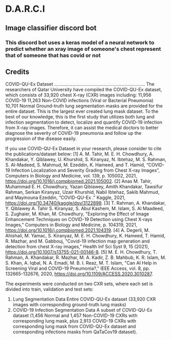 # D.A.R.C.I
## Image classifier discord bot

### This discord bot uses a keras model of  a neural network to predict whether an xray image of someone's chest represent that of someone that has covid or not


## Credits

COVID-QU-Ex Dataset
......................................................................
The researchers of Qatar University have compiled the COVID-QU-Ex dataset, which consists of 33,920 chest X-ray (CXR) images including:
11,956 COVID-19
11,263 Non-COVID infections (Viral or Bacterial Pneumonia)
10,701 Normal
Ground-truth lung segmentation masks are provided for the entire dataset. This is the largest ever created lung mask dataset.
To the best of our knowledge, this is the first study that utilizes both lung and infection segmentation to detect, localize and quantify COVID-19 infection from X-ray images. Therefore, it can assist the medical doctors to better diagnose the severity of COVID-19 pneumonia and follow up the progression of the disease easily.

If you use COVID-QU-Ex Dataset in your research, please consider to cite the publications/dataset below:
[1] A. M. Tahir, M. E. H. Chowdhury, A. Khandakar, Y. Qiblawey, U. Khurshid, S. Kiranyaz, N. Ibtehaz, M. S. Rahman, S. Al-Madeed, S. Mahmud, M. Ezeddin, K. Hameed, and T. Hamid, “COVID-19 Infection Localization and Severity Grading from Chest X-ray Images”, Computers in Biology and Medicine, vol. 139, p. 105002, 2021, https://doi.org/10.1016/j.compbiomed.2021.105002.
[2] Anas M. Tahir, Muhammad E. H. Chowdhury, Yazan Qiblawey, Amith Khandakar, Tawsifur Rahman, Serkan Kiranyaz, Uzair Khurshid, Nabil Ibtehaz, Sakib Mahmud, and Maymouna Ezeddin, “COVID-QU-Ex .” Kaggle, 2021, https://doi.org/10.34740/kaggle/dsv/3122898.
[3] T. Rahman, A. Khandakar, Y. Qiblawey A. Tahir S. Kiranyaz, S. Abul Kashem, M. Islam, S. Al Maadeed, S. Zughaier, M. Khan, M. Chowdhury, "Exploring the Effect of Image Enhancement Techniques on COVID-19 Detection using Chest X-rays Images," Computers in Biology and Medicine, p. 104319, 2021, https://doi.org/10.1016/j.compbiomed.2021.104319.
[4] A. Degerli, M. Ahishali, M. Yamac, S. Kiranyaz, M. E. H. Chowdhury, K. Hameed, T. Hamid, R. Mazhar, and M. Gabbouj, "Covid-19 infection map generation and detection from chest X-ray images," Health Inf Sci Syst 9, 15 (2021), https://doi.org/10.1007/s13755-021-00146-8.
[5] M. E. H. Chowdhury, T. Rahman, A. Khandakar, R. Mazhar, M. A. Kadir, Z. B. Mahbub, K. R. Islam, M. S. Khan, A. Iqbal, N. A. Emadi, M. B. I. Reaz, M. T. Islam, "Can AI Help in Screening Viral and COVID-19 Pneumonia?," IEEE Access, vol. 8, pp. 132665-132676, 2020, https://doi.org/10.1109/ACCESS.2020.3010287.

The experiments were conducted on two CXR sets, where each set is divided into train, validation and test sets:
1) Lung Segmentation Data
Entire COVID-QU-Ex dataset (33,920 CXR images with corresponding ground-truth lung masks)
2) COVID-19 Infection Segmentation Data
A subset of COVID-QU-Ex dataset (1,456 Normal and 1,457 Non-COVID-19 CXRs with corresponding lung mask, plus 2,913 COVID-19 CXRs with
corresponding lung mask from COVID-QU-Ex dataset and corresponding infections masks from QaTaCov19 dataset).
